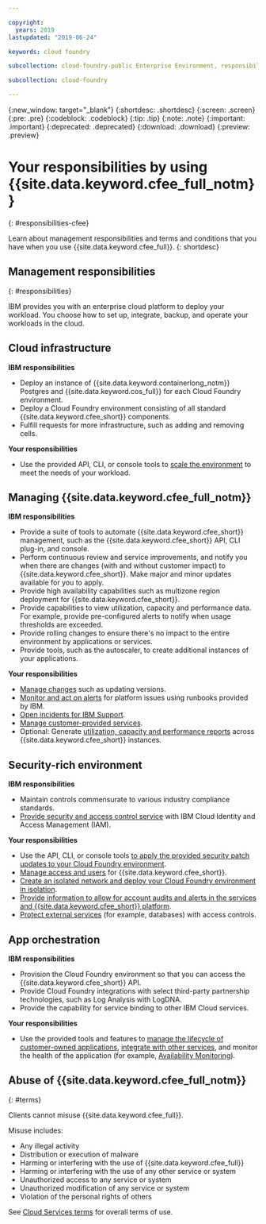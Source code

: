 ```yaml
---

copyright:
  years: 2019
lastupdated: "2019-06-24"

keywords: cloud foundry

subcollection: cloud-foundry-public Enterprise Environment, responsibilities, ha, high availability, disaster recovery

subcollection: cloud-foundry

---
```


{:new_window: target="_blank"}
{:shortdesc: .shortdesc}
{:screen: .screen}
{:pre: .pre}
{:codeblock: .codeblock}
{:tip: .tip}
{:note: .note}
{:important: .important}
{:deprecated: .deprecated}
{:download: .download}
{:preview: .preview}


# Your responsibilities by using {{site.data.keyword.cfee_full_notm}}
{: #responsibilities-cfee}

Learn about management responsibilities and terms and conditions that you have when you use {{site.data.keyword.cfee_full}}.
{: shortdesc}

## Management responsibilities
{: #responsibilities}

IBM provides you with an enterprise cloud platform to deploy your workload. You choose how to set up, integrate, backup, and operate your workloads in the cloud.


## Cloud infrastructure

**IBM responsibilities**

- Deploy an instance of {{site.data.keyword.containerlong_notm}} Postgres and {{site.data.keyword.cos_full}} for each Cloud Foundry environment.
- Deploy a Cloud Foundry environment consisting of all standard {{site.data.keyword.cfee_short}} components.
- Fulfill requests for more infrastructure, such as adding and removing cells.

**Your responsibilities**  
- Use the provided API, CLI, or console tools to [scale the environment](/docs/cloud-foundry-public?topic=cloud-foundry-public-update-scale#scale) to meet the needs of your workload.

## Managing {{site.data.keyword.cfee_full_notm}}

**IBM responsibilities**  
- Provide a suite of tools to automate {{site.data.keyword.cfee_short}} management, such as the {{site.data.keyword.cfee_short}} API, CLI plug-in, and console.
- Perform continuous review and service improvements, and notify you when there are changes (with and without customer impact) to {{site.data.keyword.cfee_short}}. Make major and minor updates available for you to apply.
- Provide high availability capabilities such as multizone region deployment for {{site.data.keyword.cfee_short}}.
- Provide capabilities to view utilization, capacity and performance data. For example, provide pre-configured alerts to notify when usage thresholds are exceeded.
- Provide rolling changes to ensure there's no impact to the entire environment by applications or services.
- Provide tools, such as the autoscaler, to create additional instances of your applications.

**Your responsibilities**  

- [Manage changes](/docs/cloud-foundry-public?topic=cloud-foundry-public-management-enablement#managing-change) such as updating versions.
- [Monitor and act on alerts](/docs/cloud-foundry-public?topic=cloud-foundry-public-monitoring) for platform issues using runbooks provided by IBM.
- [Open incidents for IBM Support](https://cloud.ibm.com/unifiedsupport/cases/manage).
- [Manage customer-provided services](/docs/cloud-foundry-public?topic=cloud-foundry-public-managing-customer-provided-service#managing-customer-provided-service).
- Optional: Generate [utilization, capacity and performance reports](/docs/cloud-foundry-public?topic=cloud-foundry-public-monitoring#grafana) across {{site.data.keyword.cfee_short}} instances.

## Security-rich environment

**IBM responsibilities**
- Maintain controls commensurate to various industry compliance standards.
- [Provide security and access control service](/docs/cloud-foundry-public?topic=cloud-foundry-public-permissions#permissions)
with IBM Cloud Identity and Access Management (IAM).


**Your responsibilities**
- Use the API, CLI, or console tools [to apply the provided security patch updates to your Cloud Foundry environment](/docs/cloud-foundry-public?topic=cloud-foundry-public-update-scale#update).
- [Manage access and users](https://cloud.ibm.com/iam/overview) for {{site.data.keyword.cfee_short}}.
- [Create an isolated network and deploy your Cloud Foundry environment in isolation](/docs/cloud-foundry-public?topic=cloud-foundry-public-isolated-network).
- [Provide information to allow for account audits and alerts in the services and {{site.data.keyword.cfee_short}} platform](/docs/cloud-foundry-public?topic=cloud-foundry-public-auditing-logging#auditing).
- [Protect external services](/docs/account?topic=account-find-access#find-access) (for example, databases) with access controls.

## App orchestration

**IBM responsibilities**

- Provision the Cloud Foundry environment so that you can access the {{site.data.keyword.cfee_short}} API.
- Provide Cloud Foundry integrations with select third-party partnership technologies, such as Log Analysis with LogDNA.
- Provide the capability for service binding to other IBM Cloud services.

**Your responsibilities**

- Use the provided tools and features to [manage the lifecycle of customer-owned applications](/docs/cloud-foundry-public?topic=cloud-foundry-public-getting-started#deploy-apps), [integrate with other services](/docs/cloud-foundry-public?topic=cloud-foundry-public-getting-started#bind-apps), and monitor the health of the application (for example, [Availability Monitoring](https://cloud.ibm.com/catalog/services/availability-monitoring)).

## Abuse of {{site.data.keyword.cfee_full_notm}}
{: #terms}

Clients cannot misuse {{site.data.keyword.cfee_full}}.

Misuse includes:
- Any illegal activity
- Distribution or execution of malware
- Harming or interfering with the use of {{site.data.keyword.cfee_full}}
- Harming or interfering with the use of any other service or system
- Unauthorized access to any service or system
- Unauthorized modification of any service or system
- Violation of the personal rights of others

See [Cloud Services terms](/docs/overview/terms-of-use?topic=overview-terms) for overall terms of use.
